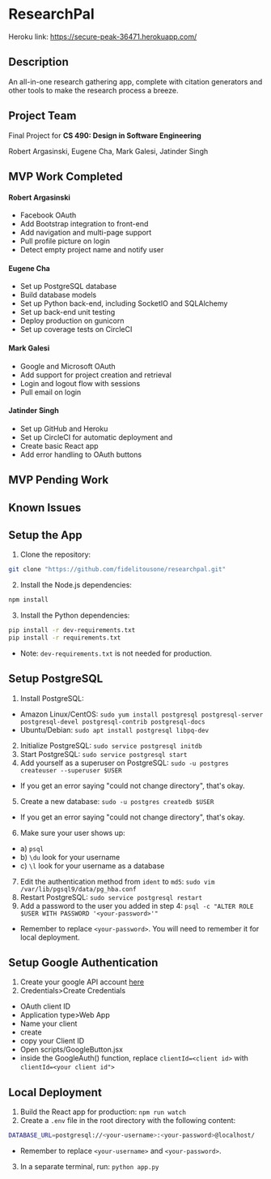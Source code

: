 # ResearchPal
Heroku link: https://secure-peak-36471.herokuapp.com/

## Description
An all-in-one research gathering app, complete with citation generators and other tools to make the research process a breeze. 

## Project Team
Final Project for **CS 490: Design in Software Engineering**

Robert Argasinski, Eugene Cha, Mark Galesi, Jatinder Singh

## MVP Work Completed
#### Robert Argasinski
* Facebook OAuth
* Add Bootstrap integration to front-end
* Add navigation and multi-page support
* Pull profile picture on login
* Detect empty project name and notify user

#### Eugene Cha
* Set up PostgreSQL database
* Build database models
* Set up Python back-end, including SocketIO and SQLAlchemy
* Set up back-end unit testing
* Deploy production on gunicorn
* Set up coverage tests on CircleCI

#### Mark Galesi
* Google and Microsoft OAuth
* Add support for project creation and retrieval
* Login and logout flow with sessions
* Pull email on login

#### Jatinder Singh
* Set up GitHub and Heroku
* Set up CircleCI for automatic deployment and 
* Create basic React app
* Add error handling to OAuth buttons

## MVP Pending Work


## Known Issues


## Setup the App
1. Clone the repository:
```bash
git clone "https://github.com/fidelitousone/researchpal.git"
```
2. Install the Node.js dependencies:
```bash
npm install
```
3. Install the Python dependencies:
```bash
pip install -r dev-requirements.txt
pip install -r requirements.txt
```
- Note: `dev-requirements.txt` is not needed for production.

## Setup PostgreSQL
1. Install PostgreSQL:
- Amazon Linux/CentOS: `sudo yum install postgresql postgresql-server postgresql-devel postgresql-contrib postgresql-docs`
- Ubuntu/Debian: `sudo apt install postgresql libpq-dev`
2. Initialize PostgreSQL: `sudo service postgresql initdb`
3. Start PostgreSQL: `sudo service postgresql start`
4. Add yourself as a superuser on PostgreSQL: `sudo -u postgres createuser --superuser $USER`
- If you get an error saying "could not change directory", that's okay.
5. Create a new database: `sudo -u postgres createdb $USER`
- If you get an error saying "could not change directory", that's okay.  
6. Make sure your user shows up:
- a) `psql`
- b) `\du` look for your username
- c) `\l` look for your username as a database
7. Edit the authentication method from `ident` to `md5`: `sudo vim /var/lib/pgsql9/data/pg_hba.conf`
8. Restart PostgreSQL: `sudo service postgresql restart`
9. Add a password to the user you added in step 4: `psql -c "ALTER ROLE $USER WITH PASSWORD '<your-password>'"`
- Remember to replace `<your-password>`. You will need to remember it for local deployment.


## Setup Google Authentication
1. Create your google API account [here](https://console.developers.google.com/apis/dashboard)
2. Credentials>Create Credentials
- OAuth client ID
- Application type>Web App
- Name your client
- create
- copy your Client ID
- Open scripts/GoogleButton.jsx
- inside the GoogleAuth() function, replace `clientId=<client id>` with `clientId=<your client id">`

## Local Deployment
1. Build the React app for production: `npm run watch`
2. Create a `.env` file in the root directory with the following content:
```sh
DATABASE_URL=postgresql://<your-username>:<your-password>@localhost/
```
- Remember to replace `<your-username>` and `<your-password>`.
3. In a separate terminal, run: `python app.py`
